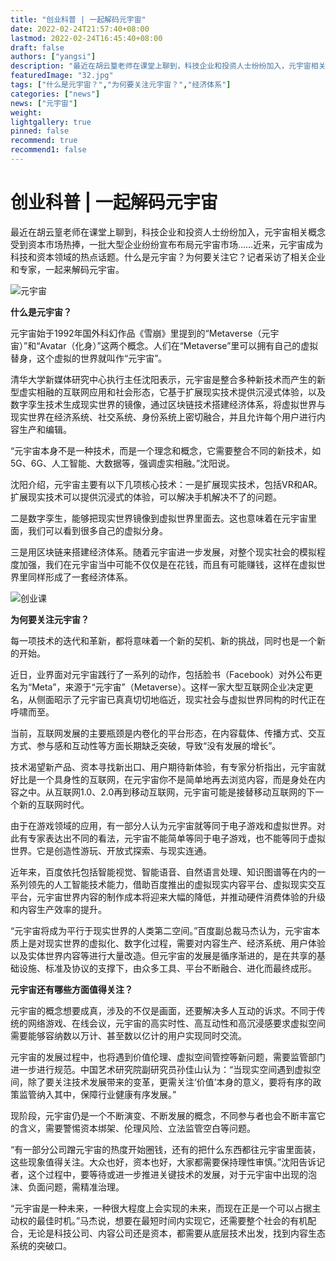 ```yaml
---
title: "创业科普 | 一起解码元宇宙"
date: 2022-02-24T21:57:40+08:00
lastmod: 2022-02-24T16:45:40+08:00
draft: false
authors: ["yangsi"]
description: "最近在胡云篁老师在课堂上聊到，科技企业和投资人士纷纷加入，元宇宙相关概念受到资本市场热捧，一批大型企业纷纷宣布布局元宇宙市场……近来，元宇宙成为科技和资本领域的热点话题。什么是元宇宙？为何要关注它？记者采访了相关企业和专家，一起来解码元宇宙。"
featuredImage: "32.jpg"
tags: ["什么是元宇宙？","为何要关注元宇宙？","经济体系"]
categories: ["news"]
news: ["元宇宙"]
weight: 
lightgallery: true
pinned: false
recommend: true
recommend1: false
---
```


# 创业科普 | 一起解码元宇宙

最近在胡云篁老师在课堂上聊到，科技企业和投资人士纷纷加入，元宇宙相关概念受到资本市场热捧，一批大型企业纷纷宣布布局元宇宙市场……近来，元宇宙成为科技和资本领域的热点话题。什么是元宇宙？为何要关注它？记者采访了相关企业和专家，一起来解码元宇宙。

![元宇宙](https://p3.itc.cn/images01/20220616/e67a61270bfa42548433747c6c73af5e.jpeg)

**什么是元宇宙？**

元宇宙始于1992年国外科幻作品《雪崩》里提到的“Metaverse（元宇宙）”和“Avatar（化身）”这两个概念。人们在“Metaverse”里可以拥有自己的虚拟替身，这个虚拟的世界就叫作“元宇宙”。

清华大学新媒体研究中心执行主任沈阳表示，元宇宙是整合多种新技术而产生的新型虚实相融的互联网应用和社会形态，它基于扩展现实技术提供沉浸式体验，以及数字孪生技术生成现实世界的镜像，通过区块链技术搭建经济体系，将虚拟世界与现实世界在经济系统、社交系统、身份系统上密切融合，并且允许每个用户进行内容生产和编辑。

“元宇宙本身不是一种技术，而是一个理念和概念，它需要整合不同的新技术，如5G、6G、人工智能、大数据等，强调虚实相融。”沈阳说。

沈阳介绍，元宇宙主要有以下几项核心技术：一是扩展现实技术，包括VR和AR。扩展现实技术可以提供沉浸式的体验，可以解决手机解决不了的问题。

二是数字孪生，能够把现实世界镜像到虚拟世界里面去。这也意味着在元宇宙里面，我们可以看到很多自己的虚拟分身。

三是用区块链来搭建经济体系。随着元宇宙进一步发展，对整个现实社会的模拟程度加强，我们在元宇宙当中可能不仅仅是在花钱，而且有可能赚钱，这样在虚拟世界里同样形成了一套经济体系。

![创业课](https://p1.itc.cn/images01/20220616/2b1dccc3ea2b463fae8f541dcf1dabbf.jpeg)

**为何要关注元宇宙？**

每一项技术的迭代和革新，都将意味着一个新的契机、新的挑战，同时也是一个新的开始。

近日，业界面对元宇宙践行了一系列的动作，包括脸书（Facebook）对外公布更名为“Meta”，来源于“元宇宙”（Metaverse）。这样一家大型互联网企业决定更名，从侧面昭示了元宇宙已真真切切地临近，现实社会与虚拟世界同构的时代正在呼啸而至。

当前，互联网发展的主要瓶颈是内卷化的平台形态，在内容载体、传播方式、交互方式、参与感和互动性等方面长期缺乏突破，导致“没有发展的增长”。

技术渴望新产品、资本寻找新出口、用户期待新体验，有专家分析指出，元宇宙就好比是一个具身性的互联网，在元宇宙你不是简单地再去浏览内容，而是身处在内容之中。从互联网1.0、2.0再到移动互联网，元宇宙可能是接替移动互联网的下一个新的互联网时代。

由于在游戏领域的应用，有一部分人认为元宇宙就等同于电子游戏和虚拟世界。对此有专家表达出不同的看法，元宇宙不能简单等同于电子游戏，也不能等同于虚拟世界。它是创造性游玩、开放式探索、与现实连通。

近年来，百度依托包括智能视觉、智能语音、自然语言处理、知识图谱等在内的一系列领先的人工智能技术能力，借助百度推出的虚拟现实内容平台、虚拟现实交互平台，元宇宙世界内容的制作成本将迎来大幅的降低，并推动硬件消费体验的升级和内容生产效率的提升。

“元宇宙将成为平行于现实世界的人类第二空间。”百度副总裁马杰认为，元宇宙本质上是对现实世界的虚拟化、数字化过程，需要对内容生产、经济系统、用户体验以及实体世界内容等进行大量改造。但元宇宙的发展是循序渐进的，是在共享的基础设施、标准及协议的支撑下，由众多工具、平台不断融合、进化而最终成形。

**元宇宙还有哪些方面值得关注？**

元宇宙的概念想要成真，涉及的不仅是画面，还要解决多人互动的诉求。不同于传统的网络游戏、在线会议，元宇宙的高实时性、高互动性和高沉浸感要求虚拟空间需要能够容纳数以万计、甚至数以亿计的用户实现同时交流。

元宇宙的发展过程中，也将遇到价值伦理、虚拟空间管控等新问题，需要监管部门进一步进行规范。中国艺术研究院副研究员孙佳山认为：“当现实空间遇到虚拟空间，除了要关注技术发展带来的变革，更需关注‘价值’本身的意义，要将有序的政策监管纳入其中，保障行业健康有序发展。”

现阶段，元宇宙仍是一个不断演变、不断发展的概念，不同参与者也会不断丰富它的含义，需要警惕资本绑架、伦理风险、立法监管空白等问题。

“有一部分公司蹭元宇宙的热度开始圈钱，还有的把什么东西都往元宇宙里面装，这些现象值得关注。大众也好，资本也好，大家都需要保持理性审慎。”沈阳告诉记者，这个过程中，要等待或进一步推进关键技术的发展，对于元宇宙中出现的泡沫、负面问题，需精准治理。

“元宇宙是一种未来，一种很大程度上会实现的未来，而现在正是一个可以占据主动权的最佳时机。”马杰说，想要在最短时间内实现它，还需要整个社会的有机配合，无论是科技公司、内容公司还是资本，都需要从底层技术出发，找到内容生态系统的突破口。